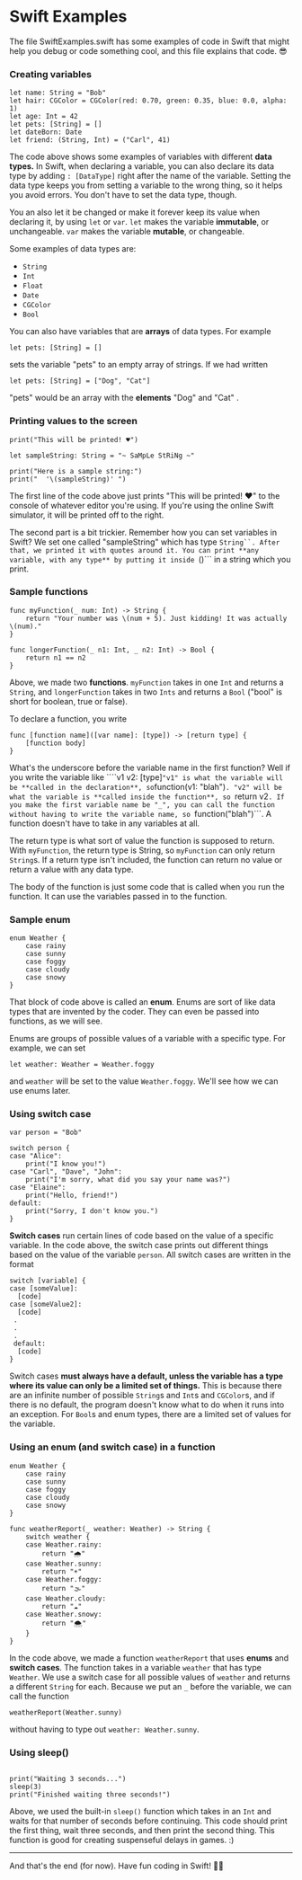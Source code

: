 # Swift Examples

The file SwiftExamples.swift has some examples of code in Swift that might help you debug or code something cool, and this file explains that code. 😎

### Creating variables

```
let name: String = "Bob"
let hair: CGColor = CGColor(red: 0.70, green: 0.35, blue: 0.0, alpha: 1)
let age: Int = 42
let pets: [String] = []
let dateBorn: Date
let friend: (String, Int) = ("Carl", 41)
```

The code above shows some examples of variables with different **data types.** In Swift, when declaring a variable, you can also declare its data type by adding ```: [DataType]``` right after the name of the variable. Setting the data type keeps you from setting a variable to the wrong thing, so it helps you avoid errors. You don't have to set the data type, though.

You an also let it be changed or make it forever keep its value when declaring it, by using ``` let ``` or ``` var ```. ``` let ``` makes the variable **immutable**, or unchangeable. ``` var ``` makes the variable **mutable**, or changeable.

Some examples of data types are:
  - ``` String ```
  - ``` Int ```
  - ``` Float ```
  - ``` Date ```
  - ``` CGColor ```
  - ``` Bool ```

You can also have variables that are **arrays** of data types. For example

```
let pets: [String] = []
```

sets the variable "pets" to an empty array of strings. If we had written 

```
let pets: [String] = ["Dog", "Cat"]
```

"pets" would be an array with the **elements** "Dog" and "Cat" .

### Printing values to the screen

```
print("This will be printed! ♥")

let sampleString: String = "~ SaMpLe StRiNg ~"

print("Here is a sample string:")
print("  '\(sampleString)' ")
```

The first line of the code above just prints "This will be printed! ♥" to the console of whatever editor you're using. If you're using the online Swift simulator, it will be printed off to the right.

The second part is a bit trickier. Remember how you can set variables in Swift? We set one called "sampleString" which has type ```String``. After that, we printed it with quotes around it. You can print **any variable, with any type** by putting it inside ```\()``` in a string which you print.

### Sample functions

```
func myFunction(_ num: Int) -> String {
    return "Your number was \(num + 5). Just kidding! It was actually \(num)."
}

func longerFunction(_ n1: Int, _ n2: Int) -> Bool {
    return n1 == n2
}
```

Above, we made two **functions**. `myFunction` takes in one ```Int``` and returns a ```String```, and ```longerFunction``` takes in two ```Ints``` and returns a ```Bool``` ("bool" is short for boolean, true or false). 

To declare a function, you write 

```
func [function name]([var name]: [type]) -> [return type] {
    [function body]
}
```

What's the underscore before the variable name in the first function? Well if you write the variable like ````v1 v2: [type]``` "v1" is what the variable will be **called in the declaration**, so ```function(v1: "blah")```. "v2" will be what the variable is **called inside the function**, so ```return v2```. If you make the first variable name be "_", you can call the function without having to write the variable name, so ```function("blah")```. A function doesn't have to take in any variables at all.

The return type is what sort of value the function is supposed to return. With ```myFunction```, the return type is String, so ```myFunction``` can only return ```String```s. If a return type isn't included, the function can return no value or return a value with any data type. 

The body of the function is just some code that is called when you run the function. It can use the variables passed in to the function. 

### Sample enum

```
enum Weather {
    case rainy
    case sunny
    case foggy
    case cloudy
    case snowy
}
```

That block of code above is called an **enum**. Enums are sort of like data types that are invented by the coder. They can even be passed into functions, as we will see. 

Enums are groups of possible values of a variable with a specific type. For example, we can set

```
let weather: Weather = Weather.foggy
```

and ```weather``` will be set to the value ```Weather.foggy```. We'll see how we can use enums later.

### Using switch case

```
var person = "Bob"

switch person {
case "Alice":
    print("I know you!")
case "Carl", "Dave", "John":
    print("I'm sorry, what did you say your name was?")
case "Elaine":
    print("Hello, friend!")
default:
    print("Sorry, I don't know you.")
}
```

**Switch cases** run certain lines of code based on the value of a specific variable. In the code above, the switch case prints out different things based on the value of the variable ```person```. All switch cases are written in the format 

```
switch [variable] {
case [someValue]:
  [code]
case [someValue2]:
  [code]
 .
 .
 .
 default:
  [code]
}
```

Switch cases **must always have a default, unless the variable has a type where its value can only be a limited set of things.** This is because there are an infinite number of possible ```String```s and ```Int```s and ```CGColor```s, and if there is no default, the program doesn't know what to do when it runs into an exception. For ```Bool```s and enum types, there are a limited set of values for the variable.

### Using an enum (and switch case) in a function

```
enum Weather {
    case rainy
    case sunny
    case foggy
    case cloudy
    case snowy
}

func weatherReport(_ weather: Weather) -> String {
    switch weather {
    case Weather.rainy:
        return "🌧️"
    case Weather.sunny:
        return "☀️"
    case Weather.foggy:
        return "🌫️"
    case Weather.cloudy:
        return "☁️"
    case Weather.snowy:
        return "🌨️"
    }
}
```

In the code above, we made a function ```weatherReport``` that uses **enums** and **switch cases**. The function takes in a variable ```weather``` that has type ```Weather```. We use a switch case for all possible values of ```weather``` and returns a different ```String``` for each. Because we put an ```_``` before the variable, we can call the function

```
weatherReport(Weather.sunny)
```

without having to type out ```weather: Weather.sunny```.

### Using sleep()

```

print("Waiting 3 seconds...")
sleep(3)
print("Finished waiting three seconds!")

```

Above, we used the built-in ```sleep()``` function which takes in an ```Int``` and waits for that number of seconds before continuing. This code should print the first thing, wait three seconds, and then print the second thing. This function is good for creating suspenseful delays in games. :)

---

And that's the end (for now). Have fun coding in Swift! 👩‍💻

